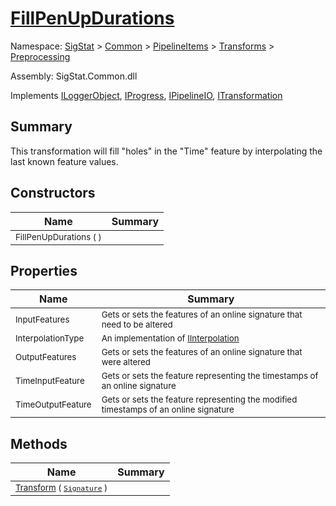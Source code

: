 # [FillPenUpDurations](./FillPenUpDurations.md)

Namespace: [SigStat]() > [Common](./../../../README.md) > [PipelineItems]() > [Transforms]() > [Preprocessing](./README.md)

Assembly: SigStat.Common.dll

Implements [ILoggerObject](./../../../ILoggerObject.md), [IProgress](./../../../Helpers/IProgress.md), [IPipelineIO](./../../../Pipeline/IPipelineIO.md), [ITransformation](./../../../ITransformation.md)

## Summary
This transformation will fill "holes" in the "Time" feature by interpolating the last known  feature values.

## Constructors

| Name | Summary | 
| --- | --- | 
| <sub>FillPenUpDurations (  )</sub><div style="pointer-events:none; cursor:default; width=500px;"></div>| <sub></sub>| <br>


## Properties

| Name | Summary | 
| --- | --- | 
| <sub>InputFeatures</sub><div style="pointer-events:none; cursor:default; width=500px;"></div>| <sub>Gets or sets the features of an online signature that need to be altered</sub>| <br>
| <sub>InterpolationType</sub><div style="pointer-events:none; cursor:default; width=500px;"></div>| <sub>An implementation of [IInterpolation](https://github.com/hargitomi97/sigstat/blob/master/docs/md/SigStat/Common/PipelineItems/Transforms/Preprocessing/IInterpolation.md)</sub>| <br>
| <sub>OutputFeatures</sub><div style="pointer-events:none; cursor:default; width=500px;"></div>| <sub>Gets or sets the features of an online signature that were altered</sub>| <br>
| <sub>TimeInputFeature</sub><div style="pointer-events:none; cursor:default; width=500px;"></div>| <sub>Gets or sets the feature representing the timestamps of an online signature</sub>| <br>
| <sub>TimeOutputFeature</sub><div style="pointer-events:none; cursor:default; width=500px;"></div>| <sub>Gets or sets the feature representing the modified timestamps of an online signature</sub>| <br>


## Methods

| Name | Summary | 
| --- | --- | 
| <sub>[Transform](./Methods/FillPenUpDurations-100663741.md) ( [`Signature`](./../../../Signature.md) )</sub><div style="pointer-events:none; cursor:default; width=500px;"></div>| <sub></sub>| <br>


